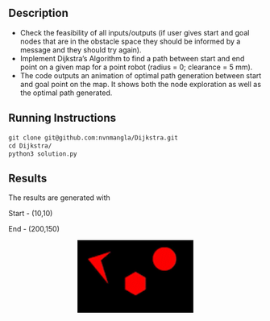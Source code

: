 ## Description
- Check the feasibility of all inputs/outputs (if user gives start and goal nodes that are in the obstacle
space they should be informed by a message and they should try again).
- Implement Dijkstra’s Algorithm to find a path between start and end point on a given map for a
point robot (radius = 0; clearance = 5 mm).
- The code outputs an animation of optimal path generation between start and goal point on
the map. It shows both the node exploration as well as the optimal path generated.

## Running Instructions 
```
git clone git@github.com:nvnmangla/Dijkstra.git
cd Dijkstra/
python3 solution.py

```

## Results 
The results are generated with 

Start - (10,10)

End - (200,150) 
<p align="center">
  <img width="230" src="https://github.com/nvnmangla/Dijkstra/blob/8af297daae174352b766e6e3627a4ba3474e7703/project.gif">
</p>
